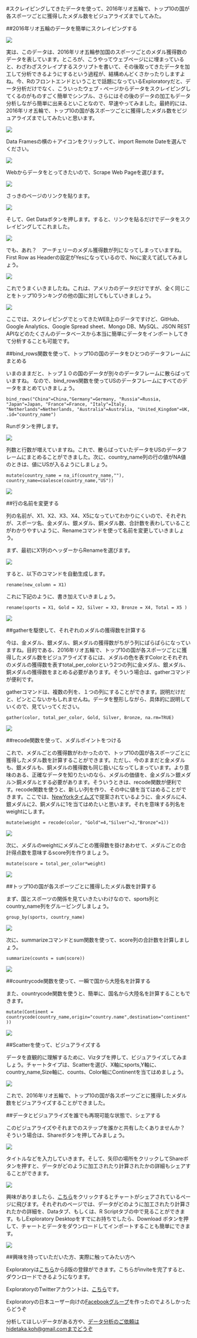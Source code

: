 #スクレイピングしてきたデータを使って、2016年リオ五輪で、トップ10の国が各スポーツごとに獲得したメダル数をビジュアライズまでしてみた。

##2016年リオ五輪のデータを簡単にスクレイピングする

![](images/medal_table0.png)

実は、このデータは、2016年リオ五輪参加国のスポーツごとのメダル獲得数のデータを表しています。ところが、こうやってウェブページにに埋まっていると、わざわざスクレイプするスクリプトを書いて、その後取ってきたデータを加工して分析できるようにするという過程が、結構めんどくさかったりしますよね。今、Rのフロントエンドということで話題になっているExploratoryだと、データ分析だけでなく、こういったウェブ・ページからデータをスクレイピングしてくるのがものすごく簡単でシンプル、さらにはその後のデータの加工もデータ分析しながら簡単に出来るといことなので、早速やってみました。最終的には、2016年リオ五輪で、トップ10の国が各スポーツごとに獲得したメダル数をビジュアライズまでしてみたいと思います。

![](images/Medal_Table.png)

Data Framesの横の＋アイコンをクリックして、import Remote Dateを選んでください。

![](images/import-remote-medal.png)

Webからデータをとってきたいので、Scrape Web Pageを選びます。

![](images/scrape-medal.png)

さっきのページのリンクを貼ります。

![](images/scrape-us.png)

そして、Get Dataボタンを押します。すると、リンクを貼るだけでデータをスクレイピングしてこれました。

![](images/scrape-us-medal.png)

でも、あれ？　アーチェリーのメダル獲得数が列になってしまっていますね。First Row as Headerの設定がYesになっているので、Noに変えて試してみましょう。

![](images/first-row-medal.png)

これでうまくいきましたね。これは、アメリカのデータだけですが、全く同じことをトップ10ランキングの他の国に対してもしていきましょう。

![](images/all-medal.png)

ここでは、スクレイピングでとってきたWEB上のデータですけど、GitHub、Google Analytics、Google Spread sheet、Mongo DB、MySQL、JSON REST APIなどのたくさんのデータベースから本当に簡単にデータをインポートしてきて分析することも可能です。


##bind_rows関数を使って、トップ10の国のデータをひとつのデータフレームにまとめる

いまのままだと、トップ１０の国のデータが別々のデータフレームに散らばっていますね。 なので、bind_rows関数を使ってUSのデータフレームにすべてのデータをまとめていきましょう。

`bind_rows("China"=China,"Germany"=Germany, "Russia"=Russia, "Japan"=Japan, "France"=France, "Italy"=Italy, "Netherlands"=Netherlands, "Australia"=Australia, "United_Kingdom"=UK, .id="country_name")`

Runボタンを押します。

![](images/medal-pnp.png)

列数と行数が増えていますね。これで、散らばっていたデータをUSのデータフレームにまとめることができました。次に、country_name列の行の値がNA値のときは、値にUSが入るようにしましょう。

`mutate(country_name = na_if(country_name,""), country_name=coalesce(country_name,"US"))`

![](images/bind_row-medal2.png)

##行の名前を変更する

列の名前が、X1、X2、X3、X4、X5になっていてわかりにくいので、それぞれが、スポーツ名、金メダル、銀メダル、銅メダル数、合計数を表わしていることがわかりやすいように、Renameコマンドを使って名前を変更していきましょう。

まず、最初にX1列のヘッダーからRenameを選びます。

![](images/rename-mdeal.png)

すると、以下のコマンドを自動生成します。

`rename(new_column = X1)`

これに下記のように、書き加えていきましょう。

`rename(sports = X1, Gold = X2, Silver = X3, Bronze = X4, Total = X5 )`

![](images/rename-medal-sports.png)

##gatherを駆使して、それぞれのメダルの獲得数を計算する

今は、金メダル、銀メダル、銅メダルの獲得数がちがう列にばらばらになっていますね。目的である、2016年リオ五輪で、トップ10の国が各スポーツごとに獲得したメダル数をビジュアライズするには、メダルの色を表すColorとそれぞれのメダルの獲得数を表すtotal_per_colorという2つの列に金メダル、銀メダル、銅メダルの獲得数をまとめる必要があります。そういう場合は、gatherコマンドが便利です。

gatherコマンドは、複数の列を、１つの列にすることができます。説明だけだと、ピンとこないかもしれませんね。データを整形しながら、具体的に説明していくので、見ていってください。

`gather(color, total_per_color, Gold, Silver, Bronze, na.rm=TRUE)`

![](images/gather-medal.png)

##recode関数を使って、メダルポイントをつける

これで、メダルごとの獲得数がわかったので、トップ10の国が各スポーツごとに獲得したメダル数を計算することができます。ただし、今のままだと金メダルも、銀メダルも、銅メダルの獲得数も同じ扱いになってしまっています。より意味のある、正確なデータを知りたいのなら、メダルの価値を、金メダル＞銀メダル＞銅メダルとする必要があります。そういうときは、recode関数が便利です。recode関数を使うと、新しい列を作り、その中に値を当てはめることができます。ここでは、[NewYorkタイムズ](http://beijing2008.blogs.nytimes.com/2008/08/23/the-medal-rankings-which-country-leads-the-olympics/?_r=0)で提案されているように、金メダルに4、銀メダルに2、銅メダルに1を当てはめたいと思います。それを意味する列名をweightにします。

`mutate(weight = recode(color, "Gold"=4,"Silver"=2,"Bronze"=1))`

![](images/recode-medal.png)

次に、メダルのweightにメダルごとの獲得数を掛けあわせて、メダルごとの合計得点数を意味するscore列を作りましょう。

`mutate(score = total_per_color*weight)`

![](images/weight-medal.png)

##トップ10の国が各スポーツごとに獲得したメダル数を計算する

まず、国とスポーツの関係を見ていきたいわけなので、sports列とcountry_name列をグルーピングしましょう。

`group_by(sports, country_name)`

![](images/group_by_sports.png)

次に、summarizeコマンドとsum関数を使って、score列の合計数を計算しましょう。

`summarize(counts = sum(score))`

![](images/summerize-medal.png)


##countrycode関数を使って、一瞬で国から大陸名を計算する

また、countrycode関数を使うと、簡単に、国名から大陸名を計算することもできます。

`mutate(Continent = countrycode(country_name,origin="country.name",destination="continent"))`

![](images/continent-medal.png)


##Scatterを使って、ビジュアライズする

データを直観的に理解するために、Vizタブを押して、ビジュアライズしてみましょう。チャートタイプは、Scatterを選び、X軸にsports,Y軸に、country_name,Size軸に、counts、Color軸にContinentを当てはめましょう。

![](images/continent-scatter.png)

これで、2016年リオ五輪で、トップ10の国が各スポーツごとに獲得したメダル数をビジュアライズすることができました。


##データとビジュアライズを誰でも再現可能な状態で、シェアする

このビジュアライズやそれまでのステップを誰かと共有したくありませんか？　そういう場合は、Shareボタンを押してみましょう。

![](images/share-scatter.png)

タイトルなどを入力していきます。そして、矢印の場所をクリックしてShareボタンを押すと、データがどのように加工されたり計算されたかの詳細もシェアすることができます。

![](images/share-medal.png)

興味がありましたら、[こちら](https://exploratory.io/viz/Hidetaka-Ko/861f65f5d38e?cb=1471653914194)をクリックするとチャートがシェアされているページに飛びます。それぞれのページでは、データがどのように加工されたり計算されたかの詳細を、Dataタブ、もしくは、R Scriptタブの中で見ることができます。もしExploratory Desktopをすでにお持ちでしたら、Download ボタンを押して、チャートとデータをダウンロードしてインポートすることも簡単にできます。

![](images/share-step-data.png)


##興味を持っていただいた方、実際に触ってみたい方へ

Exploratoryは[こちら](https://exploratory.io/
)からβ版の登録ができます。こちらがinviteを完了すると、ダウンロードできるようになります。


ExploratoryのTwitterアカウントは、[こちら](https://twitter.com/ExploratoryData
)です。

Exploratoryの日本ユーザー向けの[Facebookグループ](https://www.facebook.com/groups/1087437647994959/members/
)を作ったのでよろしかったらどうぞ

分析してほしいデータがある方や、データ分析のご依頼はhidetaka.koh@gmail.comまでどうぞ

